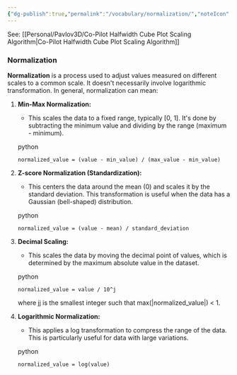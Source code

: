 ```yaml
---
{"dg-publish":true,"permalink":"/vocabulary/normalization/","noteIcon":"","created":"2025-05-20T10:31:48.624-05:00"}
---
```



See: [[Personal/Pavlov3D/Co-Pilot Halfwidth Cube Plot Scaling Algorithm\|Co-Pilot Halfwidth Cube Plot Scaling Algorithm]]
### **Normalization**

**Normalization** is a process used to adjust values measured on different scales to a common scale. It doesn't necessarily involve logarithmic transformation. In general, normalization can mean:

1. **Min-Max Normalization:**
    
    - This scales the data to a fixed range, typically [0, 1]. It's done by subtracting the minimum value and dividing by the range (maximum - minimum).
        
    
    python
    
    ```
    normalized_value = (value - min_value) / (max_value - min_value)
    ```
    
2. **Z-score Normalization (Standardization):**
    
    - This centers the data around the mean (0) and scales it by the standard deviation. This transformation is useful when the data has a Gaussian (bell-shaped) distribution.
        
    
    python
    
    ```
    normalized_value = (value - mean) / standard_deviation
    ```
    
3. **Decimal Scaling:**
    
    - This scales the data by moving the decimal point of values, which is determined by the maximum absolute value in the dataset.
        
    
    python
    
    ```
    normalized_value = value / 10^j
    ```
    
    where jj is the smallest integer such that max(|normalized_value|) < 1.
    
4. **Logarithmic Normalization:**
    
    - This applies a log transformation to compress the range of the data. This is particularly useful for data with large variations.
        
    
    python
    
    ```
    normalized_value = log(value)
    ```
